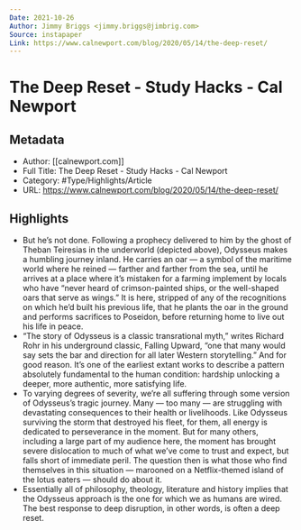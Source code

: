 ```yaml
---
Date: 2021-10-26
Author: Jimmy Briggs <jimmy.briggs@jimbrig.com>
Source: instapaper
Link: https://www.calnewport.com/blog/2020/05/14/the-deep-reset/
---
```

# The Deep Reset - Study Hacks - Cal Newport

## Metadata
- Author: [[calnewport.com]]
- Full Title: The Deep Reset - Study Hacks - Cal Newport
- Category: #Type/Highlights/Article
- URL: https://www.calnewport.com/blog/2020/05/14/the-deep-reset/

## Highlights
- But he’s not done. Following a prophecy delivered to him by the ghost of Theban Teiresias in the underworld (depicted above), Odysseus makes a humbling journey inland. He carries an oar — a symbol of the maritime world where he reined — farther and farther from the sea, until he arrives at a place where it’s mistaken for a farming implement by locals who have “never heard of crimson-painted ships, or the well-shaped oars that serve as wings.”
  It is here, stripped of any of the recognitions on which he’d built his previous life, that he plants the oar in the ground and performs sacrifices to Poseidon, before returning home to live out his life in peace.
- “The story of Odysseus is a classic transrational myth,” writes Richard Rohr in his underground classic, Falling Upward, “one that many would say sets the bar and direction for all later Western storytelling.” And for good reason. It’s one of the earliest extant works to describe a pattern absolutely fundamental to the human condition: hardship unlocking a deeper, more authentic, more satisfying life.
- To varying degrees of severity, we’re all suffering through some version of Odysseus’s tragic journey. Many — too many — are struggling with devastating consequences to their health or livelihoods. Like Odysseus surviving the storm that destroyed his fleet, for them, all energy is dedicated to perseverance in the moment.
  But for many others, including a large part of my audience here, the moment has brought severe dislocation to much of what we’ve come to trust and expect, but falls short of immediate peril. The question then is what those who find themselves in this situation — marooned on a Netflix-themed island of the lotus eaters — should do about it.
- Essentially all of philosophy, theology, literature and history implies that the Odysseus approach is the one for which we as humans are wired. The best response to deep disruption, in other words, is often a deep reset.
